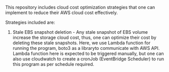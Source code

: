 This repository includes cloud cost optimization strategies that one can implement to reduce their AWS cloud cost effectively. 

Strategies included are:

1. Stale EBS snapshot deletion - Any stale snapshot of EBS volume increase the storage cloud cost, thus, one can optimize their cost by deleting these stale snapshots. Here, we use Lambda function for running the program, boto3 as a libraryto communicate with AWS API. Lambda function here is expected to be triggered manually, but one can also use cloudwatch to create a cronJob (EventBridge Scheduler) to run this program as per schedule required. 

  
